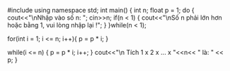 #include<iostream>
using namespace std;
int main()
{
  int n;
  float p = 1;
  do
  {
    cout<<"\nNhập vào số n: ";
    cin>>n;
    if(n < 1)
      {
      cout<<"\nSố n phải lớn hơn hoặc bằng 1, vui lòng nhập lại !";
      }
  }while(n < 1);
 
  for(int i = 1; i <= n; i++){
    p = p * i;
  }
  
  while(i <= n)
 {
   p = p * i;
     i++;
  }
  cout<<"\n Tích 1 x 2 x ... x "<<n<< " là: " << p;
}
